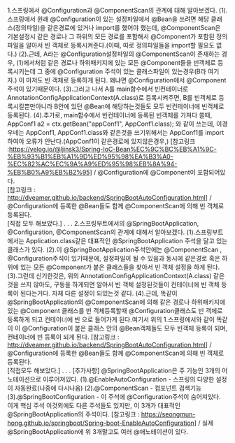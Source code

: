 1.스프링에서 @Configuration과 @ComponentScan의 관계에 대해 알아보겠다.
    (1).스프링에서 원래 @Configuration이 있는 설정파일에서 @Bean을 쓰려면 해당 클래스(정의파일)을 같은경로에 있거나
        import를 했어야 했는데, @ComponentScan은 기본설정시 같은 경로나 그 하위의 모든 경로를 포함해서 @Component가 포함된
        정의파일을 알아서 빈 객체로 등록시켜준다.(이때, 따로 정의파일들을 import할 필요도 없다.)
    (2).근데, A라는 @Configuration설정파일의 @ComponentScan이 존재하는 경우, (1)에서처럼 같은 경로나 하위패키지에 있는 모든 
        @Component들을 빈객체로 등록시키는데 그 중에 @Configuration 주석이 있는 클래스파일이 있는경우(B라 여기자.) 이 마저도 빈 객체로
        등록하게 된다. 왜냐면 @Configuration에서 @Component 주석이 있기때문이다.
    (3).그러고 나서 A를 main함수에서 빈컨테이너로 AnnotationConfigApplicationContext(A.class)로 등록시켜주면, B를 빈객체로 등록시킬뿐만아니라
        B안에 있던 @Bean에 해당하는것들도 모두 빈컨테이너에 빈객체로 등록된다.
    (4).추가로, main함수에서 빈컨테이너에 등록된 빈객체를 가져다 쓸때, AppConf1 a2 = ctx.getBean("appConf1", AppConf1.class); 와 같이 쓰는데,
        이경우네는 AppConf1, AppConf1.class와 같은것을 쓰기위해서는 AppConf1를 import하여야 오류가 안난다.(AppConf1이 같은경로에 있지않은경우,)
    [참고링크 :https://velog.io/@ljinsk3/Spring-IoC-Bean%EC%9C%BC%EB%A1%9C-%EB%93%B1%EB%A1%9D%ED%95%98%EA%B3%A0-%EC%82%AC%EC%9A%A9%ED%95%98%EB%8A%94-%EB%B0%A9%EB%B2%95] / @Configuration에 @Component이 포함되어있다.   
    [참고링크 : http://dveamer.github.io/backend/SpringBootAutoConfiguration.html] / @Configuration에 등록한 @Bean들도 함께 @ComponentScan에 의해 빈 객체로 등록된다.   
    [직접 모두 해보았다.]
.
.
.
2.스프링부트에서의 @SpringBootApplication, @Configuration, @ComponentScan의 관계에 대해서 알아보겠다.
    (1).스프링부트에서는 Application.class같은 대표적인 @SpringBootApplication 주석을 달고 있는 클래스가 있다.
    (2).이 @SpringBootApplication주석안에는 @ComponentScan , @Configuration주석이 있기때문에, 설정파일이 될 수 있음과 동시에
        같은경로 혹은 하위에 있는 모든 @Component가 붙은 클래스들을 찾아서 빈 객체 설정을 하게 된다. 
    (3).그런데 신기한것은, 위의 AnnotationConfigApplicationContext(A.class) 같은것을 쓰지 않아도, 구동을 하게되면 알아서 빈 객체 설정된것들이
        컨테이너에 빈 객체 등록이 된다는거다. 자체 다른 설정이 되있는것 같다.
    (4).근데, 똑같이 @SpringBootApplication의 @ComponentScan에 의해 같은 경로나 하위패키지에 있는 @Component 클래스를 빈 객체등록할때
        @Configuration클래스도 빈 객체로 등록하게 되고 컨테이너에 빈 으로 들어가게 된다.여기서 위의 1.스프링에서와 같이 똑같이 이 @Configuration이
        붙은 클래스 안의 @Bean객체들도 모두 빈객체 등록이 되며, 컨테이너에 빈 등록이 되게 된다.
    [참고링크 : http://dveamer.github.io/backend/SpringBootAutoConfiguration.html] / @Configuration에 등록한 @Bean들도 함께 @ComponentScan에 의해 빈 객체로 등록된다.   
    [직접모두 해보았다.]
.
.
.
[추가사항]
    @SpringBootApplication은 주 기능인 3개의 어노테이션으로 이루어져있다.
        (1).@EnableAutoConfiguration - 스프링의 다양한 설정이 자동완료(나중에 다시나옴)
        (2).@ComponentScan - 컴포넌트 검색기능
        (3).@SpringBootConfiguration - 이 주석에 @Configuration주석이 숨어져있다. 이게 핵심 주석
        이것외에도 다른 주석들도 있지만, 이 3개가 대표적인 @SpringBootApplication의 주석이다.
    [참고링크 : https://seongmun-hong.github.io/springboot/Spring-boot-EnableAutoConfiguration] / 실제 @SpringBootApplication에 위 3개말고도 여러 @애노테이션이 있다.
